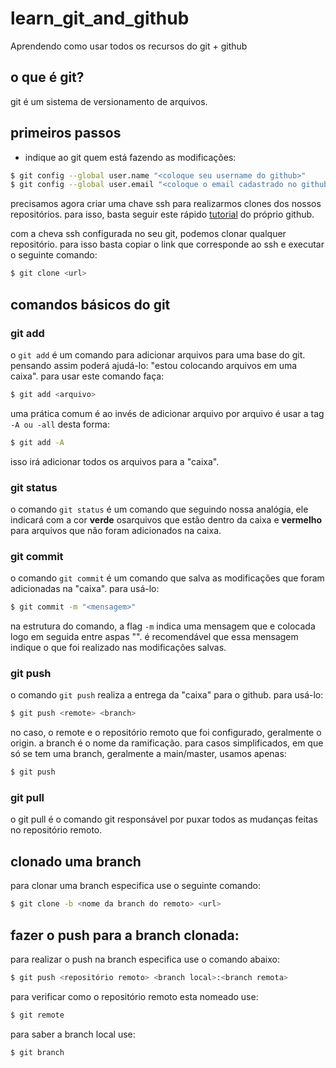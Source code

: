 # learn_git_and_github
Aprendendo como usar todos os recursos do git + github

## o que é git?
git é um sistema de versionamento de arquivos.

## primeiros passos

- indique ao git quem está fazendo as modificações:
```bash
$ git config --global user.name "<coloque seu username do github>"
$ git config --global user.email "<coloque o email cadastrado no github>"
```

precisamos agora criar uma chave ssh para realizarmos clones dos nossos repositórios. para isso, basta seguir este rápido [tutorial](https://docs.github.com/pt/authentication/connecting-to-github-with-ssh/generating-a-new-ssh-key-and-adding-it-to-the-ssh-agent) do próprio github.

com a cheva ssh configurada no seu git, podemos clonar qualquer repositório. para isso basta copiar o link que corresponde ao ssh e executar o seguinte comando:

```bash
$ git clone <url>
```

## comandos básicos do git
### git add

o `git add` é um comando para adicionar arquivos para uma base do git. pensando assim poderá ajudá-lo: "estou colocando arquivos em uma caixa".
para usar este comando faça:

```bash
$ git add <arquivo>
```

uma prática comum é ao invés de adicionar arquivo por arquivo é usar a tag `-A ou -all` desta forma:
```bash
$ git add -A
```
isso irá adicionar todos os arquivos para a "caixa".

### git status

o comando `git status` é um comando que seguindo nossa analógia, ele indicará com a cor **verde** osarquivos que estão dentro da caixa e **vermelho** para arquivos que não foram adicionados na caixa.

### git commit

o comando `git commit` é um comando que salva as modificações que foram adicionadas na "caixa".
para usá-lo:
```bash
$ git commit -m "<mensagem>"
```
na estrutura do comando, a flag `-m` indica uma mensagem que e colocada logo em seguida entre aspas "". é recomendável que essa mensagem indique o que foi realizado nas modificações salvas.

### git push

o comando `git push` realiza a entrega da "caixa" para o github. para usá-lo:
```bash
$ git push <remote> <branch>
```
no caso, o remote e o repositório remoto que foi configurado, geralmente o origin. a branch é o nome da ramificação. 
para casos simplificados, em que só se tem uma branch, geralmente a main/master, usamos apenas:
```bash
$ git push
```

### git pull
o git pull é o comando git responsável por puxar todos as mudanças feitas no repositório remoto.

## clonado uma branch
para clonar uma branch especifica use o seguinte comando:
```bash
$ git clone -b <nome da branch do remoto> <url>
```

## fazer o push para a branch clonada:
para realizar o push na branch especifica use o comando abaixo:
```bash
$ git push <repositório remoto> <branch local>:<branch remota>
```

para verificar como o repositório remoto esta nomeado use:
```bash
$ git remote
```
para saber a branch local use:
```bash
$ git branch
```
